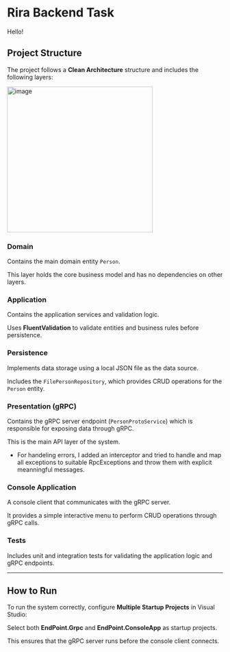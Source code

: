 
# Rira Backend Task
Hello!

## Project Structure

The project follows a **Clean Architecture** structure and includes the following layers:

<img width="340" height="340" alt="image" src="https://github.com/user-attachments/assets/02ae5d4d-d8b0-49bd-ae17-cca73b347c27" />

### Domain

Contains the main domain entity `Person`.

This layer holds the core business model and has no dependencies on other layers.

### Application

Contains the application services and validation logic.

Uses **FluentValidation** to validate entities and business rules before persistence.

### Persistence

Implements data storage using a local JSON file as the data source.

Includes the `FilePersonRepository`, which provides CRUD operations for the `Person` entity.

### Presentation (gRPC)

Contains the gRPC server endpoint (`PersonProtoService`) which is responsible for exposing data through gRPC.

This is the main API layer of the system.

* For handeling errors, I added an interceptor and tried to handle and map all exceptions to suitable RpcExceptions and throw them with explicit meanningful messages.

### Console Application

A console client that communicates with the gRPC server.

It provides a simple interactive menu to perform CRUD operations through gRPC calls.

### Tests

Includes unit and integration tests for validating the application logic and gRPC endpoints.

---

## How to Run

To run the system correctly, configure **Multiple Startup Projects** in Visual Studio:

Select both **EndPoint.Grpc** and **EndPoint.ConsoleApp** as startup projects.

This ensures that the gRPC server runs before the console client connects.




